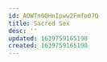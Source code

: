 ```yaml
---
id: AOWTn00HnIpww2Fmfo07Q
title: Sacred Sex
desc: ''
updated: 1639759165198
created: 1639759165198
---
```


